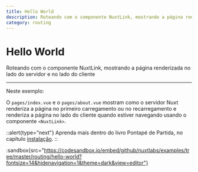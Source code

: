 ```yaml
---
title: Hello World
description: Roteando com o componente NuxtLink, mostrando a página renderizada no lado do servidor e no lado do cliente
category: routing
---
```


# Hello World

Roteando com o componente NuxtLink, mostrando a página renderizada no lado do servidor e no lado do cliente

---

Neste exemplo:

O `pages/index.vue` e o `pages/about.vue` mostram como o servidor Nuxt renderiza a página no primeiro carregamento ou no recarregamento e renderiza a página no lado do cliente quando estiver navegando usando o componente `<NuxtLink>`.

::alert{type="next"}
Aprenda mais dentro do livro Pontapé de Partida, no capítulo [instalação](/docs/get-started/installation).
::

:sandbox{src="https://codesandbox.io/embed/github/nuxtlabs/examples/tree/master/routing/hello-world?fontsize=14&hidenavigation=1&theme=dark&view=editor"}
